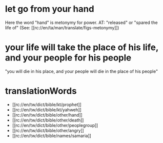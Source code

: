 # let go from your hand

Here the word "hand" is metonymy for power. AT: "released" or "spared the life of" (See: [[rc://en/ta/man/translate/figs-metonymy]])

# your life will take the place of his life, and your people for his people

"you will die in his place, and your people will die in the place of his people"

# translationWords

* [[rc://en/tw/dict/bible/kt/prophet]]
* [[rc://en/tw/dict/bible/kt/yahweh]]
* [[rc://en/tw/dict/bible/other/hand]]
* [[rc://en/tw/dict/bible/other/death]]
* [[rc://en/tw/dict/bible/other/peoplegroup]]
* [[rc://en/tw/dict/bible/other/angry]]
* [[rc://en/tw/dict/bible/names/samaria]]